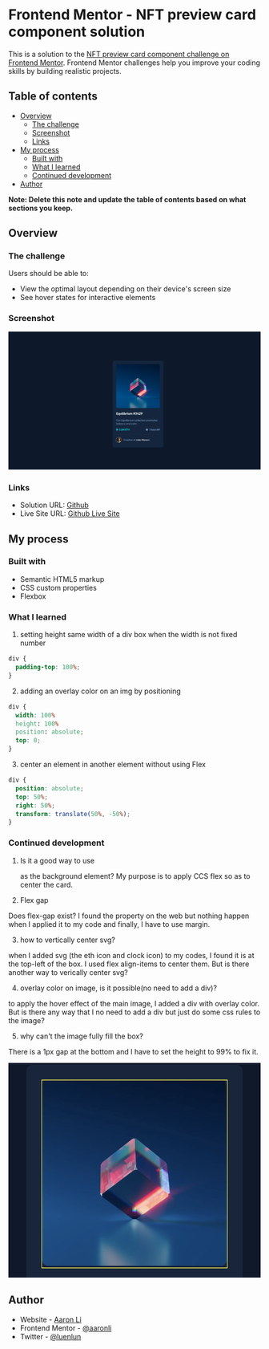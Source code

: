 # Frontend Mentor - NFT preview card component solution

This is a solution to the [NFT preview card component challenge on Frontend Mentor](https://www.frontendmentor.io/challenges/nft-preview-card-component-SbdUL_w0U). Frontend Mentor challenges help you improve your coding skills by building realistic projects.

## Table of contents

- [Overview](#overview)
  - [The challenge](#the-challenge)
  - [Screenshot](#screenshot)
  - [Links](#links)
- [My process](#my-process)
  - [Built with](#built-with)
  - [What I learned](#what-i-learned)
  - [Continued development](#continued-development)
- [Author](#author)

**Note: Delete this note and update the table of contents based on what sections you keep.**

## Overview

### The challenge

Users should be able to:

- View the optimal layout depending on their device's screen size
- See hover states for interactive elements

### Screenshot

![screenshot](https://github.com/aaronli722/230121-nft-preview-card-component-main/blob/main/images/Screenshot.png)

### Links

- Solution URL: [Github](https://github.com/aaronli722/230121-nft-preview-card-component-main)
- Live Site URL: [Github Live Site](https://aaronli722.github.io/230121-nft-preview-card-component-main/)

## My process

### Built with

- Semantic HTML5 markup
- CSS custom properties
- Flexbox

### What I learned

1. setting height same width of a div box when the width is not fixed number

```css
div {
  padding-top: 100%;
}
```

2. adding an overlay color on an img by positioning

```css
div {
  width: 100%
  height: 100%
  position: absolute;
  top: 0;
}
```

3. center an element in another element without using Flex

```css
div {
  position: absolute;
  top: 50%;
  right: 50%;
  transform: translate(50%, -50%);
}
```

### Continued development

1. Is it a good way to use <main> as the background element? My purpose is to apply CCS flex so as to center the card.

2. Flex gap

Does flex-gap exist? I found the property on the web but nothing happen when I applied it to my code and finally, I have to use margin.

3. how to vertically center svg?

when I added svg (the eth icon and clock icon) to my codes, I found it is at the top-left of the box. I used flex align-items to center them. But is there another way to verically center svg?

4. overlay color on image, is it possible(no need to add a div)?

to apply the hover effect of the main image, I added a div with overlay color. But is there any way that I no need to add a div but just do some css rules to the image?

5. why can't the image fully fill the box?

There is a 1px gap at the bottom and I have to set the height to 99% to fix it.

![](https://github.com/aaronli722/230121-nft-preview-card-component-main/blob/main/images/Screenshot%202023-01-21%20at%2014.03.01.png)

## Author

- Website - [Aaron Li](https://aaronli722.github.io/230118-QR-code-component-challenge-on-Frontend-Mentor/)
- Frontend Mentor - [@aaronli](https://www.frontendmentor.io/profile/luenlun)
- Twitter - [@luenlun](https://twitter.com/luenlun)
